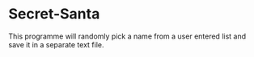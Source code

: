 # Secret-Santa
This programme will randomly pick a name from a user entered list and save it in a separate text file.
